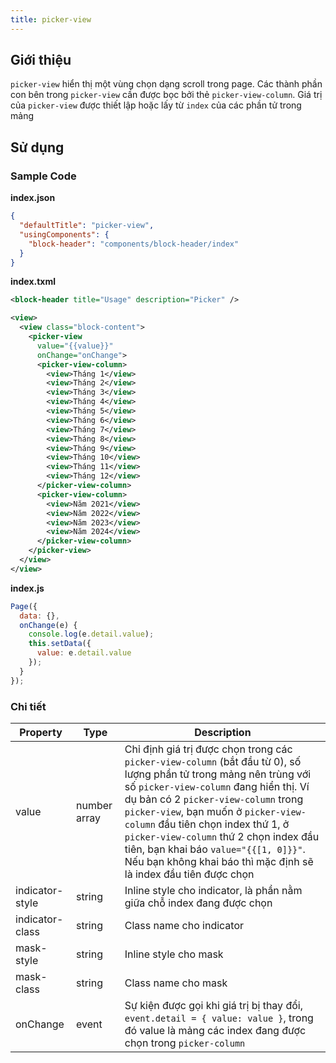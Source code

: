 ```yaml
---
title: picker-view
---
```


## Giới thiệu

`picker-view` hiển thị một vùng chọn dạng scroll trong page. Các thành phần con bên trong `picker-view` cần được bọc bởi thẻ `picker-view-column`. Giá trị của `picker-view` được thiết lập hoặc lấy từ `index` của các phần tử trong mảng

## Sử dụng

### Sample Code

**index.json**

```json
{
  "defaultTitle": "picker-view",
  "usingComponents": {
    "block-header": "components/block-header/index"
  }
}
```

**index.txml**

```xml
<block-header title="Usage" description="Picker" />

<view>
  <view class="block-content">
    <picker-view
      value="{{value}}"
      onChange="onChange">
      <picker-view-column>
        <view>Tháng 1</view>
        <view>Tháng 2</view>
        <view>Tháng 3</view>
        <view>Tháng 4</view>
        <view>Tháng 5</view>
        <view>Tháng 6</view>
        <view>Tháng 7</view>
        <view>Tháng 8</view>
        <view>Tháng 9</view>
        <view>Tháng 10</view>
        <view>Tháng 11</view>
        <view>Tháng 12</view>
      </picker-view-column>
      <picker-view-column>
        <view>Năm 2021</view>
        <view>Năm 2022</view>
        <view>Năm 2023</view>
        <view>Năm 2024</view>
      </picker-view-column>
    </picker-view>
  </view>
</view>
```

**index.js**

```js
Page({
  data: {},
  onChange(e) {
    console.log(e.detail.value);
    this.setData({
      value: e.detail.value
    });
  }
});
```

### Chi tiết

| Property        | Type         | Description                                                                                                                                                                                                                                                                                                                                                                                                                                  |
| --------------- | ------------ | -------------------------------------------------------------------------------------------------------------------------------------------------------------------------------------------------------------------------------------------------------------------------------------------------------------------------------------------------------------------------------------------------------------------------------------------- |
| value           | number array | Chỉ định giá trị được chọn trong các `picker-view-column` (bắt đầu từ 0), số lượng phần tử trong mảng nên trùng với số `picker-view-column` đang hiển thị. Ví dụ bản có 2 `picker-view-column` trong `picker-view`, bạn muốn ở `picker-view-column` đầu tiên chọn index thứ 1, ở `picker-view-column` thứ 2 chọn index đầu tiên, bạn khai báo `value="{{[1, 0]}}"`.<br /> Nếu bạn không khai báo thì mặc định sẽ là index đầu tiên được chọn |
| indicator-style | string       | Inline style cho indicator, là phần nằm giữa chỗ index đang được chọn                                                                                                                                                                                                                                                                                                                                                                        |
| indicator-class | string       | Class name cho indicator                                                                                                                                                                                                                                                                                                                                                                                                                     |
| mask-style      | string       | Inline style cho mask                                                                                                                                                                                                                                                                                                                                                                                                                        |
| mask-class      | string       | Class name cho mask                                                                                                                                                                                                                                                                                                                                                                                                                          |
| onChange        | event        | Sự kiện được gọi khi giá trị bị thay đổi, `event.detail = { value: value }`, trong đó value là mảng các index đang được chọn trong `picker-column`                                                                                                                                                                                                                                                                                           |
